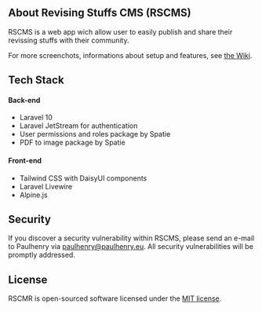 
## About Revising Stuffs CMS (RSCMS)

RSCMS is a web app wich allow user to easily publish and share their revissing stuffs with their community.

For more screenchots, informations about setup and features, see [the Wiki](https://github.com/paulhenry46/revising-stuffs-CMS/wiki).

## Tech Stack
#### Back-end
- Laravel 10
- Laravel JetStream for authentication
- User permissions and roles package by Spatie
- PDF to image package by Spatie
#### Front-end
- Tailwind CSS with DaisyUI components
- Laravel Livewire
- Alpine.js

## Security
If you discover a security vulnerability within RSCMS, please send an e-mail to Paulhenry via [paulhenry@paulhenry.eu](mailto:paulhenry@paulhenry.eu). All security vulnerabilities will be promptly addressed.

## License
RSCMR is open-sourced software licensed under the [MIT license](https://opensource.org/licenses/MIT).

